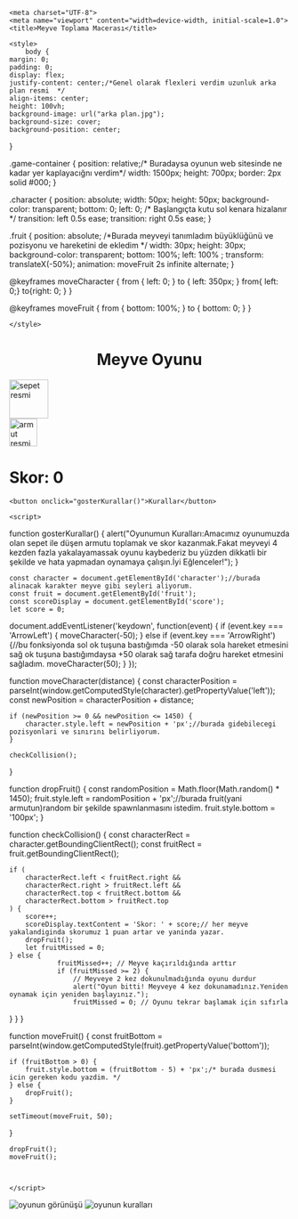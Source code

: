 <!DOCTYPE html>
<html lang="tr">
<head>
    
    <meta charset="UTF-8">
    <meta name="viewport" content="width=device-width, initial-scale=1.0">
    <title>Meyve Toplama Macerası</title>
  
    <style>
        body {
    margin: 0;
    padding: 0;
    display: flex;
    justify-content: center;/*Genel olarak flexleri verdim uzunluk arka plan resmi  */
    align-items: center;
    height: 100vh;
    background-image: url("arka plan.jpg");
    background-size: cover;
    background-position: center;
}

.game-container {
    position: relative;/* Buradaysa oyunun web sitesinde ne kadar yer kaplayacığnı verdim*/
    width: 1500px;
    height: 700px;
    border: 2px solid #000;
}

.character {
    position: absolute;
    width: 50px;
    height: 50px;
    background-color: transparent;
    bottom: 0;
    left: 0;
    /* Başlangıçta kutu sol kenara hizalanır */
    transition: left 0.5s ease;
    transition: right 0.5s ease;
}

.fruit {
    position: absolute; /*Burada meyveyi tanımladım büyüklüğünü ve pozisyonu ve hareketini de ekledim */
    width: 30px;
    height: 30px;
    background-color: transparent;
    bottom: 100%;
    left: 100%  ;
    transform: translateX(-50%);
    animation: moveFruit 2s infinite alternate;
}

@keyframes moveCharacter {
    from { left: 0; }
    to { left: 350px; }
    from{ left: 0;}
    to{right: 0; }
}

@keyframes moveFruit {
    from { bottom: 100%; }
    to { bottom: 0; }
}


    </style>
</head>
<body>
    <h1 align="center">Meyve Oyunu</h1>
    <div class="game-container">
        <div class="character" id="character"><!-- Burada classları yazdım sepet.png resmininin büyüklüğünü ve uzunluğunu yazdım -->
            <img src="sepet.png" alt="sepet resmi" width="70" height="70"> 
        </div>
        <div class="fruit" id="fruit">
            <img src="armut.png" alt="armut resmi" width="50" height="50" ><!-- Aynı şekilde armut.png resmi içinde geçerli bir şekilde yine yazdım. -->
        </div>
    </div>
    <div class="score" id="score"><h1>Skor: 0</h1></div>
    <div id="oyun-alani">
        <div id="kutu"></div>
    </div>
    
    
    <button onclick="gosterKurallar()">Kurallar</button>

    <script>

function gosterKurallar() {
            alert("Oyunumun Kuralları:Amacımız oyunumuzda olan sepet ile düşen armutu toplamak ve skor kazanmak.Fakat meyveyi 4 kezden fazla yakalayamassak oyunu kaybederiz bu yüzden dikkatli bir şekilde ve hata yapmadan oynamaya çalışın.İyi Eğlenceler!");
        }

    const character = document.getElementById('character');//burada alinacak karakter meyve gibi seyleri aliyorum.
    const fruit = document.getElementById('fruit');
    const scoreDisplay = document.getElementById('score');
    let score = 0;

document.addEventListener('keydown', function(event) {
    if (event.key === 'ArrowLeft') {
        moveCharacter(-50);
    } else if (event.key === 'ArrowRight') {//bu fonksiyonda sol ok tuşuna bastığımda -50 olarak sola hareket etmesini sağ ok tuşuna bastığımdaysa +50 olarak sağ tarafa doğru hareket etmesini sağladım.
        moveCharacter(50);
    }
});

function moveCharacter(distance) {
    const characterPosition = parseInt(window.getComputedStyle(character).getPropertyValue('left'));
    const newPosition = characterPosition + distance;

    if (newPosition >= 0 && newPosition <= 1450) {
        character.style.left = newPosition + 'px';//burada gidebilecegi pozisyonlari ve sınırını belirliyorum.
    }

    checkCollision();
}

function dropFruit() {
    const randomPosition = Math.floor(Math.random() * 1450);
    fruit.style.left = randomPosition + 'px';//burada fruit(yani armutun)random bir şekilde spawnlanmasını istedim.
    fruit.style.bottom = '100px';
}

function checkCollision() {
    const characterRect = character.getBoundingClientRect();
    const fruitRect = fruit.getBoundingClientRect();

    if (
        characterRect.left < fruitRect.right &&
        characterRect.right > fruitRect.left &&
        characterRect.top < fruitRect.bottom &&
        characterRect.bottom > fruitRect.top
    ) {
        score++;
        scoreDisplay.textContent = 'Skor: ' + score;// her meyve yakalandiginda skorumuz 1 puan artar ve yaninda yazar.
        dropFruit();
        let fruitMissed = 0;
    } else {
                fruitMissed++; // Meyve kaçırıldığında arttır
                if (fruitMissed >= 2) {
                    // Meyveye 2 kez dokunulmadığında oyunu durdur
                    alert("Oyun bitti! Meyveye 4 kez dokunamadınız.Yeniden oynamak için yeniden başlayınız.");
                    fruitMissed = 0; // Oyunu tekrar başlamak için sıfırla
}
    }
}


function moveFruit() {
    const fruitBottom = parseInt(window.getComputedStyle(fruit).getPropertyValue('bottom'));
    
    if (fruitBottom > 0) {
        fruit.style.bottom = (fruitBottom - 5) + 'px';/* burada dusmesi icin gereken kodu yazdim. */
    } else {
        dropFruit();
    }

    setTimeout(moveFruit, 50);
}

    dropFruit();
    moveFruit();



    </script>



</body>
</html>






![oyunun görünüşü](https://github.com/AchmetAmet1/Java-script-Proje/assets/168425092/c44875cf-3ee1-44e1-9df0-fe452c368c82)
![oyunun kuralları](https://github.com/AchmetAmet1/Java-script-Proje/assets/168425092/3136761f-0e04-4319-aa3d-28ea5d5d65fd)
